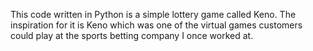 This code written in Python is a simple lottery game called Keno. The inspiration for it is Keno which was one of the virtual games customers could play at the sports  betting company I once worked at.
